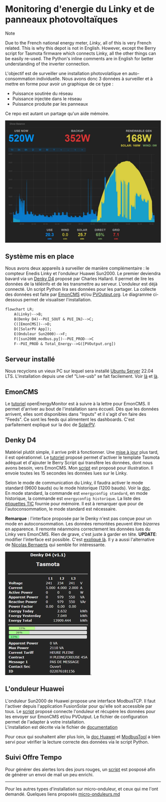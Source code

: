 # Monitoring d'energie du Linky et de panneaux photovoltaïques

> [!NOTE]
> Due to the French national energy meter, _Linky_, all of this is very French related. This is why this depot is not in English. However, except the Berry script for Tasmota firmware which connects Linky, all the other things can be easily re-used.
> The Python's inline comments are in English for better understanding of the inverter connection.
  
  
  
L'objectif est de surveiller une installation photovolatïque en auto-consommation individuelle. Nous avons donc 3 données à surveiller et à mettre en forme pour avoir un graphique de ce type :
- Puissance soutirée du réseau
- Puissance injectée dans le réseau
- Puissance produite par les panneaux

Ce repo est autant un partage qu'un aide mémoire.

![Profil Consommation](./res/Auto-conso-solaire.jpg)

## Système mis en place
Nous avons deux appareils à surveiller de manière complémentaire : le compteur Enedis Linky et l'onduleur Huawei Sun2000. Le premier deviendra bavard via un [Denky D4](https://github.com/hallard/Denky-D4) proposé par Charles Hallard. Il permet de lire les données de la téléinfo et de les transmettre au serveur. L'onduleur est déjà connecté. Un script Python lira ses données pour les partager.
La collecte des données est faite par [EmonCMS](https://github.com/emoncms/emoncms) et/ou [PVOutput.org](https://pvoutput.org). Le diagramme ci-dessous permet de visualiser l'installation.

```mermaid
flowchart LR;
    A(Linky)-->B;
    B(Denky D4)--PUI_SOUT & PUI_INJ-->C;
    C([EmonCMS])-->D;
    D([SolarPV App]);
    E(Onduleur Sun2000)-->F;
    F([sun2000_modbus.py])--PUI_PROD-->C
    F--PUI_PROD & Total_Energy-->G([PVOutput.org])
```
## Serveur installé
Nous recyclons un vieux PC sur lequel sera installé [Ubuntu Server](https://ubuntu.com/download/server) 22.04 LTS. L'installation depuis une clef "Live-usb" se fait facilement. Voir [là](https://doc.ubuntu-fr.org/live_usb) et [là](https://doc.ubuntu-fr.org/tutoriel/installation_sur_disque_usb).  

## EmonCMS
Le [tutoriel](https://github.com/openenergymonitor/EmonScripts/blob/master/docs/install.md) openEnergyMonitor est à suivre à la lettre pour EmonCMS. Il permet d'arriver au bout de l'installation sans éccueil.
Dès que les données arrivent, elles sont disponibles dans "Inputs" et il s'agit d'en faire des "Feeds". Ce sont les feeds qui alimentent les dashboards. C'est parfaitement expliqué sur la doc de [SolarPV](https://docs.openenergymonitor.org/applications/solar-pv.html#configure-feeds).

## Denky D4
Matériel plutôt simple, il arrive prêt à fonctionner. Une [mise à jour](https://github.com/hallard/Denky-D4#firmware) plus tard, il est opérationnel. Le [tutoriel](https://github.com/hallard/Denky-D4#tasmota-template) proposé permet d'activer le template Tasmota adéquat et d'ajouter le Berry Script qui transfère les données, dont nous avons besoin, vers EmonCMS. Mon [script](./src/denky) est proposé pour illustration. Il envoie toutes les 15 secondes les données lues sur le Linky.

Selon le mode de communication du Linky, il faudra activer le mode standard (9600 bauds) ou le mode historique (1200 bauds). Voir la [doc](https://tasmota.github.io/docs/Teleinfo/#configuring-teleinfo).   
En mode standard, la commande est `energyconfig standard`, en mode historique, la commande est `energyconfig historique`. La liste des [étiquettes TIC](./doc/tic_standard_histo.md) fournie pour mémoire. Il est à remarquer que pour de l'autoconsommation, le mode standard est nécessaire.

__Remarque__ : l'interface proposée par le Denky n'est pas conçue pour un mode en autoconsommation. Les données remontées peuvent être _bizarres_ en apparence. Il remonte néanmoins correctement les données lues du Linky vers EmonCMS. Rien de grave, c'est juste à garder en tête. **UPDATE**: modifier l'interface est possible. C'est [expliqué là](https://github.com/hallard/Denky-D4#custom-web-interface). Il y a aussi l'alternative de [Nicolas Bernaerts](https://github.com/NicolasBernaerts/tasmota/tree/master/teleinfo) qui semble for intéressante.

![denky d4](./res/denky.jpg "affichage pendant export").

## L'onduleur Huawei
L'onduleur Sun2000 de Huawei propose une interface ModbusTCP. Il faut l'activer depuis l'application FusionSolar pour qu'elle soit accessible par tous. 
Le [script](./src/sun2000_modbus) proposé connecte l'onduleur et récupère les données pour les envoyer sur EmonCMS et/ou PVOutput. Le fichier de configuration permet de l'adapter à votre installation.  
L'installation est décrite via le fichier de [documentation](./src/sun2000_modbus/readme.md)

Pour ceux qui souhaitent aller plus loin, la [doc Huawei](./doc/Huawei-Modbus) et [ModbusTool](https://github.com/ClassicDIY/ModbusTool) a bien servi pour vérifier la lecture correcte des données via le script Python.

## Suivi Offre Tempo
Pour générer des alertes lors des jours rouges, un [script](https://github.com/sosandroid/Monitoring_Energie/tree/main/src/tempo) est posposé afin de générer un envoi de mail un peu enrichi.

---
Pour les autres types d'installation sur micro-onduleur, et ceux qui me l'ont demandé. Quelques liens proposés [micro-onduleurs.md](./doc/micro-onduleurs.md)

